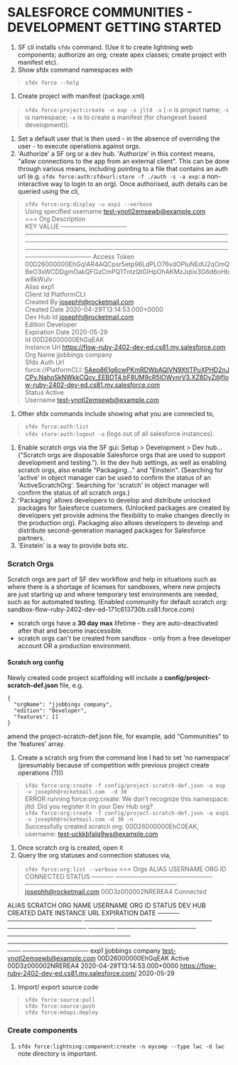 # SALESFORCE COMMUNITIES - DEVELOPMENT GETTING STARTED
1. SF cli installs `sfdx` command.  (Use it to create lightning web components;
authorize an org; create apex classes; create project with manifest etc).
 1. Show sfdx command namespaces with  
 > `sfdx force --help`
 1. Create project with manifest (package.xml)  
 > `sfdx force:project:create -n exp -s jltd -x` (`-n` is project name; `-s` is namespace; `-x` is to create a manifest (for changeset based development)).  
1. Set a default user that is then used - in the absence of overriding the user - to execute operations against orgs.
1. 'Authorize' a SF org or a dev hub.  'Authorize' in this context means, "allow connections to the app from an external client".  This can be done through various means, including pointing to a file that contains an auth url (e.g.  `sfdx force:auth:sfdxurl:store -f ./auth -s -a exp`: a non-interactive way to login to an org).
Once authorised, auth details can be queried using the cli,
> `sfdx force:org:display -u exp1 --verbose`  
Using specified username test-ynotl2emsewb@example.com  
=== Org Description  
KEY VALUE
───────────────  ─────────────────────────────────────────────────────────────────────────────────────────────────────────────────────────────────────────────────────────
Access Token     00D26000000EhGq!AR4AQCpsr5etp96LdPLO76vdOPluNEdU2qOmQBeO3sWCDDgmOakQFGzCmPQ1TntzQtGlHpOhAKMzJqtix3G6d6oHbw8kWulv  
Alias            exp1  
Client Id        PlatformCLI  
Created By       josephh@rocketmail.com  
Created Date     2020-04-29T13:14:53.000+0000  
Dev Hub Id       josephh@rocketmail.com  
Edition          Developer  
Expiration Date  2020-05-29  
Id               00D26000000EhGqEAK  
Instance Url     https://flow-ruby-2402-dev-ed.cs81.my.salesforce.com  
Org Name         jjobbings company  
Sfdx Auth Url    force://PlatformCLI::5Aep861g6cwPKmRDWbAQIVN9XtITPuXPHD2nJCPv.NahoSkNWkkCQcv_EEBDT4.bF8UM9cR5lOWynrV3.XZ8DyZ@flow-ruby-2402-dev-ed.cs81.my.salesforce.com  
Status           Active  
Username         test-ynotl2emsewb@example.com  
1. Other sfdx commands include showing what you are connected to,
> `sfdx force:auth:list`  
`sfdx store:auth:logout -a` (logs out of all salesforce instances).
1.  Enable scratch orgs via the SF gui:  Setup > Development > Dev hub...
("Scratch orgs are disposable Salesforce orgs that are used to support development and testing.").  In the dev hub settings, as well as enabling scratch orgs, also enable "Packaging..." and "Einstein".  (Searching for 'active' in object manager can be used to confirm the status of an 'ActiveScratchOrg'.  Searching for 'scratch' in object manager will confirm the status of all scratch orgs.)
 1. 'Packaging' allows developers to develop and distribute unlocked packages for Salesforce customers. (Unlocked packages are created by developers yet provide admins the flexibility to make changes directly in the production org).   Packaging also allows developers to develop and distribute second-generation managed packages for Salesforce partners.
 1. 'Einstein' is a way to provide bots etc.  

### Scratch Orgs
Scratch orgs are part of SF dev workflow and help in situations such as where there is a shortage of licenses for sandboxes, where new projects are just starting up and where temporary test environments are needed, such as for automated testing. (Enabled community for default scratch org: sandbox-flow-ruby-2402-dev-ed-171c613730b.cs81.force.com)
* scratch orgs have a **30 day max** lifetime - they are auto-deactivated after that and become inaccessible.
* scratch orgs can't be created from sandbox - only from a free developer account OR a production environment.

#### Scratch org config
Newly created code project scaffolding will include a **config/project-scratch-def.json** file, e.g.
```
{
  "orgName": "jjobbings company",
  "edition": "Developer",
  "features": []
}
```
amend the project-scratch-def.json file, for example, add "Communities" to the 'features' array.  
1. Create a scratch org from the command line I had to set 'no namespace' (presumably because of competition with previous project create operations (?)))
>`sfdx force:org:create -f config/project-scratch-def.json -a exp -v josephh@rocketmail.com  -d 30`  
ERROR running force:org:create:  We don’t recognize this namespace: jltd. Did you register it in your Dev Hub org?  
`sfdx force:org:create -f config/project-scratch-def.json -a exp1 -v josephh@rocketmail.com -d 30 -n`  
Successfully created scratch org: 00D26000000EhC0EAK, username: test-uckkbfalq9ws@example.com
1. Once scratch org is created, open it
1. Query the org statuses and connection statuses via,
> `sfdx force:org:list --verbose`
=== Orgs
  ALIAS  USERNAME                ORG ID              CONNECTED STATUS
  ─────  ──────────────────────  ──────────────────  ────────────────
         josephh@rocketmail.com  00D3z000002NREREA4  Connected

  ALIAS  SCRATCH ORG NAME   USERNAME                       ORG ID              STATUS  DEV HUB             CREATED DATE                  INSTANCE URL                                           EXPIRATION DATE
  ─────  ─────────────────  ─────────────────────────────  ──────────────────  ──────  ──────────────────  ────────────────────────────  ─────────────────────────────────────────────────────  ───────────────
  exp1   jjobbings company  test-ynotl2emsewb@example.com  00D26000000EhGqEAK  Active  00D3z000002NREREA4  2020-04-29T13:14:53.000+0000  https://flow-ruby-2402-dev-ed.cs81.my.salesforce.com/  2020-05-29
1. Import/ export source code
> `sfdx force:source:pull`  
`sfdx force:source:push`  
`sfdx force:mdapi:deploy`

### Create components
1. `sfdx force:lightning:component:create -n mycomp --type lwc -d lwc`  note directory is important.
